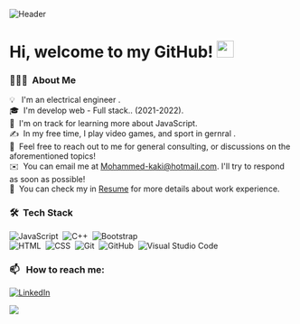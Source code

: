 ![Header](https://thumbs.gfycat.com/WeakIndolentJackrabbit-size_restricted.gif "Header")


# Hi, welcome to my GitHub! <img width="30" src="https://emojis.slackmojis.com/emojis/images/1593555389/9579/blob_excited.gif?1593555389" alt="party blob" />



### 👨🏻‍💻 &nbsp;About Me

💡 &nbsp; I'm an electrical engineer .\
🎓 &nbsp;I'm develop web - Full stack.. (2021-2022). \
🌱 &nbsp;I'm on track for learning more about JavaScript.\
✍️ &nbsp;In my free time, I play video games, and sport in gernral .\
💬 &nbsp;Feel free to reach out to me for general consulting, or discussions on the aforementioned topics!\
✉️ &nbsp;You can email me at Mohammed-kaki@hotmail.com. I'll try to respond as soon as possible!\
📄 &nbsp;You can check my in [Resume](www.linkedin.com/in/mohammedkaki44b8476a) for more details about work experience.


### 🛠 &nbsp;Tech Stack

![JavaScript](https://img.shields.io/badge/-JavaScript-05122A?style=flat&logo=javascript)&nbsp;
![C++](https://img.shields.io/badge/-C++-05122A?style=flat&logo=C%2B%2B&logoColor=00599C)&nbsp;
![Bootstrap](https://img.shields.io/badge/-Bootstrap-05122A?style=flat&logo=bootstrap&logoColor=563D7C)\
![HTML](https://img.shields.io/badge/-HTML-05122A?style=flat&logo=HTML5)&nbsp;
![CSS](https://img.shields.io/badge/-CSS-05122A?style=flat&logo=CSS3&logoColor=1572B6)&nbsp;
![Git](https://img.shields.io/badge/-Git-05122A?style=flat&logo=git)&nbsp;
![GitHub](https://img.shields.io/badge/-GitHub-05122A?style=flat&logo=github)&nbsp;
![Visual Studio Code](https://img.shields.io/badge/-Visual%20Studio%20Code-05122A?style=flat&logo=visual-studio-code&logoColor=007ACC)&nbsp;


### 📫 &nbsp; How to reach me:


<a href="https://www.linkedin.com/in/mohammedkaki44b8476a/"><img alt="LinkedIn" src="https://img.shields.io/badge/linkedin%20-%230077B5.svg?&style=flat&logo=linkedin&logoColor=white"/></a> &nbsp;

<a href="https://www.instagram.com/mohammed_kakii/?hl=en"><img src="https://img.shields.io/badge/-@mohammed_kakii_-E4405F?style=flat&logo=Instagram&logoColor=white"/></a> &nbsp;


<!-- - 🔭 I’m currently working on ...
- 🌱 I’m currently learning ...
- 👯 I’m looking to collaborate on ...
- 🤔 I’m looking for help with ...
- 💬 Ask me about ...
- 📫 How to reach me: ...
- 😄 Pronouns: ...
- ⚡ Fun fact: ... -->








